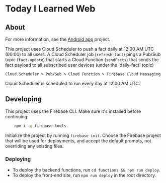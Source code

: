 # Today I Learned Web

## About
For more information, see the [Android app](https://github.com/TheCraftKid/today-i-learned-android.git) project.

This project uses Cloud Scheduler to push a fact daily at 12:00 AM UTC (00:00)
to all users. A Cloud Scheduler job (`refresh-fact`) pings a Pub/Sub topic
(`fact-update`) that starts a Cloud Function (`sendFacts`) that sends the fact
payload to all subscribed user devices (under the 'daily-fact' topic)

```
Cloud Scheduler > Pub/Sub > Cloud Function > Firebase Cloud Messaging
```

Cloud Scheduler is scheduled to run every day at 12:00 AM UTC.

## Developing
This project uses the Firebase CLI. Make sure it's installed before continuing:
```bash
    npm i -g firebase-tools
```

Initialize the project by running `firebase init`. Choose the Firebase project
that will be used for deployments, and accept the default prompts, not
overriding any existing files.

### Deploying
 - To deploy the backend functions, run `cd functions && npm run deploy`.
 - To deploy the front-end site, run `npm run deploy` in the root directory.
